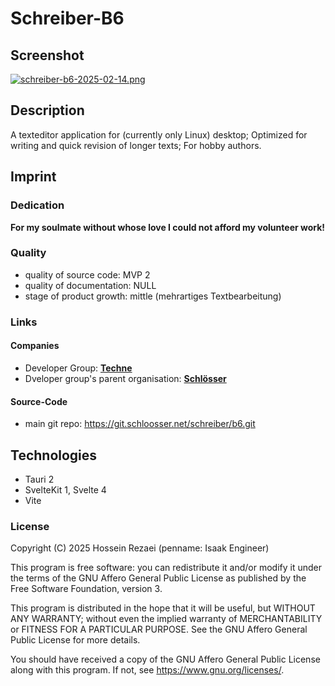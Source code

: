 # Schreiber-B6

## Screenshot

[![schreiber-b6-2025-02-14.png](https://i.postimg.cc/8C8brTV9/schreiber-b6-2025-02-14.png)](https://postimg.cc/v4znJFTt)

## Description

A texteditor application for (currently only Linux) desktop;
Optimized for writing and quick revision of longer texts;
For hobby authors.

## Imprint

### Dedication

**For my soulmate without whose love I could not afford my volunteer work!**

### Quality

- quality of source code: MVP 2
- quality of documentation: NULL
- stage of product growth: mittle (mehrartiges Textbearbeitung)

### Links

#### Companies

- Developer Group: **[Techne](https://techne.schloosser.com)**
- Dveloper group's parent organisation: **[Schlösser](https://schloosser.com)**

#### Source-Code

- main git repo: https://git.schloosser.net/schreiber/b6.git

## Technologies

- Tauri 2
- SvelteKit 1, Svelte 4
- Vite

### License

Copyright (C) 2025 Hossein Rezaei (penname: Isaak Engineer)

This program is free software: you can redistribute it and/or modify it under the terms of the GNU Affero General Public License as published by the Free Software Foundation, version 3.

This program is distributed in the hope that it will be useful, but WITHOUT ANY WARRANTY; without even the implied warranty of MERCHANTABILITY or FITNESS FOR A PARTICULAR PURPOSE. See the GNU Affero General Public License for more details.

You should have received a copy of the GNU Affero General Public License along with this program. If not, see <https://www.gnu.org/licenses/>.

